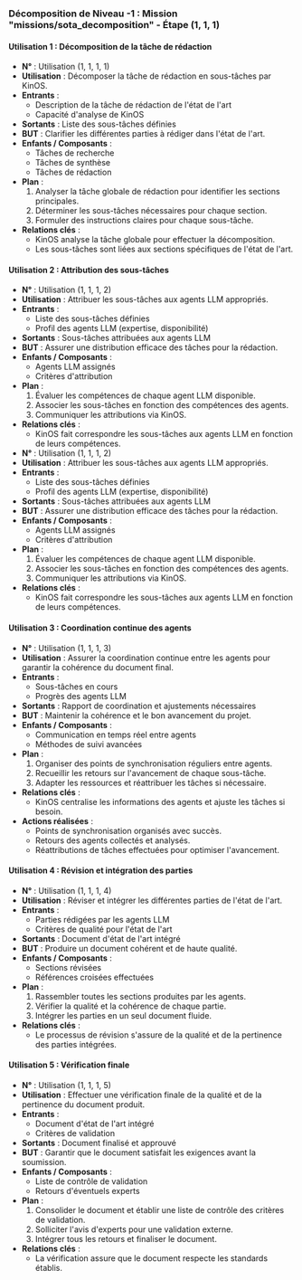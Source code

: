 ### Décomposition de Niveau -1 : Mission "missions/sota_decomposition" - Étape (1, 1, 1)

#### Utilisation 1 : Décomposition de la tâche de rédaction
- **N°** : Utilisation (1, 1, 1, 1)
- **Utilisation** : Décomposer la tâche de rédaction en sous-tâches par KinOS.
- **Entrants** :
  - Description de la tâche de rédaction de l'état de l'art
  - Capacité d'analyse de KinOS
- **Sortants** : Liste des sous-tâches définies
- **BUT** : Clarifier les différentes parties à rédiger dans l'état de l'art.
- **Enfants / Composants** : 
  - Tâches de recherche
  - Tâches de synthèse
  - Tâches de rédaction
- **Plan** :
  1. Analyser la tâche globale de rédaction pour identifier les sections principales.
  2. Déterminer les sous-tâches nécessaires pour chaque section.
  3. Formuler des instructions claires pour chaque sous-tâche.
- **Relations clés** :
  - KinOS analyse la tâche globale pour effectuer la décomposition.
  - Les sous-tâches sont liées aux sections spécifiques de l'état de l'art.

#### Utilisation 2 : Attribution des sous-tâches
- **N°** : Utilisation (1, 1, 1, 2)
- **Utilisation** : Attribuer les sous-tâches aux agents LLM appropriés.
- **Entrants** :
  - Liste des sous-tâches définies
  - Profil des agents LLM (expertise, disponibilité)
- **Sortants** : Sous-tâches attribuées aux agents LLM
- **BUT** : Assurer une distribution efficace des tâches pour la rédaction.
- **Enfants / Composants** : 
  - Agents LLM assignés
  - Critères d'attribution
- **Plan** :
  1. Évaluer les compétences de chaque agent LLM disponible.
  2. Associer les sous-tâches en fonction des compétences des agents.
  3. Communiquer les attributions via KinOS.
- **Relations clés** :
  - KinOS fait correspondre les sous-tâches aux agents LLM en fonction de leurs compétences.
- **N°** : Utilisation (1, 1, 1, 2)
- **Utilisation** : Attribuer les sous-tâches aux agents LLM appropriés.
- **Entrants** :
  - Liste des sous-tâches définies
  - Profil des agents LLM (expertise, disponibilité)
- **Sortants** : Sous-tâches attribuées aux agents LLM
- **BUT** : Assurer une distribution efficace des tâches pour la rédaction.
- **Enfants / Composants** : 
  - Agents LLM assignés
  - Critères d'attribution
- **Plan** :
  1. Évaluer les compétences de chaque agent LLM disponible.
  2. Associer les sous-tâches en fonction des compétences des agents.
  3. Communiquer les attributions via KinOS.
- **Relations clés** :
  - KinOS fait correspondre les sous-tâches aux agents LLM en fonction de leurs compétences.

#### Utilisation 3 : Coordination continue des agents
- **N°** : Utilisation (1, 1, 1, 3)
- **Utilisation** : Assurer la coordination continue entre les agents pour garantir la cohérence du document final.
- **Entrants** :
  - Sous-tâches en cours
  - Progrès des agents LLM
- **Sortants** : Rapport de coordination et ajustements nécessaires
- **BUT** : Maintenir la cohérence et le bon avancement du projet.
- **Enfants / Composants** : 
  - Communication en temps réel entre agents
  - Méthodes de suivi avancées
- **Plan** :
  1. Organiser des points de synchronisation réguliers entre agents.
  2. Recueillir les retours sur l'avancement de chaque sous-tâche.
  3. Adapter les ressources et réattribuer les tâches si nécessaire.
- **Relations clés** :
  - KinOS centralise les informations des agents et ajuste les tâches si besoin.
- **Actions réalisées** :
  - Points de synchronisation organisés avec succès.
  - Retours des agents collectés et analysés.
  - Réattributions de tâches effectuées pour optimiser l'avancement.

#### Utilisation 4 : Révision et intégration des parties
- **N°** : Utilisation (1, 1, 1, 4)
- **Utilisation** : Réviser et intégrer les différentes parties de l'état de l'art.
- **Entrants** :
  - Parties rédigées par les agents LLM
  - Critères de qualité pour l'état de l'art
- **Sortants** : Document d'état de l'art intégré
- **BUT** : Produire un document cohérent et de haute qualité.
- **Enfants / Composants** : 
  - Sections révisées
  - Références croisées effectuées
- **Plan** :
  1. Rassembler toutes les sections produites par les agents.
  2. Vérifier la qualité et la cohérence de chaque partie.
  3. Intégrer les parties en un seul document fluide.
- **Relations clés** :
  - Le processus de révision s'assure de la qualité et de la pertinence des parties intégrées.

#### Utilisation 5 : Vérification finale
- **N°** : Utilisation (1, 1, 1, 5)
- **Utilisation** : Effectuer une vérification finale de la qualité et de la pertinence du document produit.
- **Entrants** :
  - Document d'état de l'art intégré
  - Critères de validation
- **Sortants** : Document finalisé et approuvé
- **BUT** : Garantir que le document satisfait les exigences avant la soumission.
- **Enfants / Composants** : 
  - Liste de contrôle de validation
  - Retours d'éventuels experts
- **Plan** :
  1. Consolider le document et établir une liste de contrôle des critères de validation.
  2. Solliciter l'avis d'experts pour une validation externe.
  3. Intégrer tous les retours et finaliser le document.
- **Relations clés** :
  - La vérification assure que le document respecte les standards établis.
